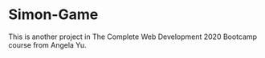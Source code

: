# Simon-Game
This is another project in The Complete Web Development 2020 Bootcamp course from Angela Yu.
